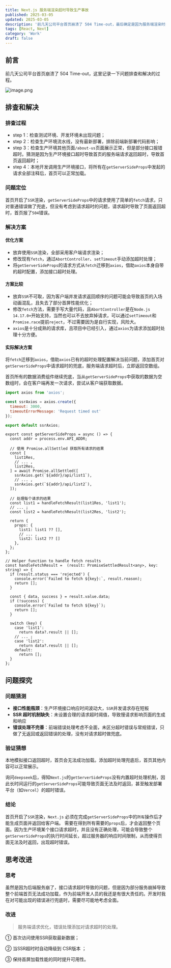 ```yaml
---
title: Next.js 服务端渲染超时导致生产事故
published: 2025-03-05
updated: 2025-03-05
description: '前几天公司平台首页崩溃了 504 Time-out，最后确定是因为服务端渲染时接口请求超时导致页面返回超时。这里记录一下问题排查和解决的过程。'
tags: [React, Next]
category: 'Work'
draft: false 
---
```



## 前言

前几天公司平台首页崩溃了 504 Time-out，这里记录一下问题排查和解决的过程。

![image.png](https://p0-xtjj-private.juejin.cn/tos-cn-i-73owjymdk6/637736f484584f628b3a940ec0a06f8c~tplv-73owjymdk6-jj-mark-v1:0:0:0:0:5o6Y6YeR5oqA5pyv56S-5Yy6IEAg6auY6aG55LiN6L-H5LiN5pS55ZCN:q75.awebp?policy=eyJ2bSI6MywidWlkIjoiNDMzMjU0NTk3MDgyMDg2MSJ9&rk3s=f64ab15b&x-orig-authkey=f32326d3454f2ac7e96d3d06cdbb035152127018&x-orig-expires=1745228181&x-orig-sign=5e8XdPkvHoWGHLR6FH7mb9fQo4U%3D)

## 排查和解决

### 排查过程

*   step 1：检查测试环境、开发环境未出现问题；
*   step 2：检查生产环境流水线，没有最新部署，排除前端新部署代码影响；
*   step 3：检查生产环境其他页面`/about-us`页面展示正常，但是部分接口报错超时。猜测是因为生产环境接口超时导致首页的服务端请求返回超时，导致首页返回超时；
*   step 4：本地开发调用生产环境接口，将所有在`getServerSideProps`中发起的请求全部注释后，首页可以正常加载。

### 问题定位

首页开启了`SSR`渲染，`getServerSideProps`中的请求使用了简单的`fetch`请求，只对普通错误做了兜底，但没有考虑到请求超时的问题，请求超时导致了页面返回超时，首页报了`504`错误。

### 解决方案

#### 优化方案

*   放弃使用`SSR`渲染，全部采用客户端请求渲染；
*   修改现有`fetch`，通过`AbortController`、`setTimeout`手动添加超时处理；
*   将`getServerSideProps`的请求方式从`fetch`迁移到`axios`，借助`axios`本身自带的超时配置，添加接口超时处理。

#### 方案比较

*   放弃`SSR`不可取，因为客户端并发请求返回顺序的问题可能会导致首页的入场动画混乱，且失去了部分首屏性能优化；
*   修改`fetch`方法，需要手写大量代码，且`AbortController`是在`Node.js 14.17.0+`开始支持，当然也可以不去放弃掉请求，可以通过`setTimeout`和`Promise.race`提前`reject`，不过需要因为是自行实现，风险大。
*   `axios`是十分成熟的请求库，且项目中已经引入，通过`axios`为请求添加超时处理十分方便。

#### 实际解决方案

将`fetch`迁移到`axios`，借助`axios`已有的超时处理配置解决当前问题，添加首页对`getServerSideProps`中请求超时的兜底，服务端请求超时后，立即返回空数组。

首页所有的数据消费组件继续兜底，当从`getServerSideProps`中获取的数据为空数组时，会在客户端再发一次请求，尝试从客户端获取数据。

```js
import axios from 'axios';

const ssrAxios = axios.create({
  timeout: 3000,
  timeoutErrorMessage: 'Request timed out'
});

export default ssrAxios;
```

```tsx
export const getServerSideProps = async () => {
  const addr = process.env.API_ADDR;

  // 使用 Promise.allSettled 获取所有请求的结果
  const [
    list1Res,
    // ... ,
    list2Res,
  ] = await Promise.allSettled([
    ssrAxios.get(`${addr}/api/list1`),
    // ... ,
    ssrAxios.get(`${addr}/api/list2`),
  ]);

  // 处理每个请求的结果
  const list1 = handleFetchResult(list1Res, 'list1');
  // ... ;
  const list2 = handleFetchResult(list2Res, 'list2');

  return {
    props: {
      list1: list1 ?? [],
      // ... ,
      list2: list2 ?? []
    },
  };
};

// Helper function to handle fetch results
const handleFetchResult =  (result: PromiseSettledResult<any>, key: string) => {
  if (result.status === 'rejected') {
    console.error(`Failed to fetch ${key}:`, result.reason);
    return [];
  }

  const { data, success } = result.value.data;
  if (!success) {
    console.error(`Failed to fetch ${key}`);
    return [];
  }

  switch (key) {
    case 'list1':
      return data?.result || [];
	// ... ;
    case 'list2':
      return data?.result || [];
    default:
      return [];
  }
};
```

## 问题探究

### 问题猜测

*   **接口性能瓶颈**：生产环境接口响应时间波动大，`SSR`并发请求存在短板
*   **SSR 超时机制缺失**：未设置合理的请求超时阈值，导致慢请求影响页面的生成和响应
*   **错误处理不完善**：前端错误处理考虑不全面，未区分超时错误与常规错误，只做了无返回或返回错误的处理，没有对请求超时做兜底。

### 验证猜想

本地模拟接口返回超时，首页会无法成功加载。添加超时处理兜底后，首页其他内容可以正常展示。

询问`deepseek`后，得知`Next.js`的`getServerSideProps`没有内置超时处理机制，因此长时间运行的`getServerSideProps`可能导致页面无法及时返回，甚至触发部署平台（如`Vercel`）的超时错误。

### 结论

首页开启了`SSR`渲染，`Next.js` 必须在完成`getServerSideProps`中的`所有`操作后才能生成页面并返回给客户端。 需要在得到所有需要的`props`后，才会返回整个页面。因为生产环境某个接口请求超时，并且没有正确处理，可能会导致整个`getServerSideProps`的执行时间延长，超过服务器的响应时间限制，从而使得页面无法及时返回，出现超时错误。

## 思考改进

### 思考

虽然是因为后端服务崩了，接口请求超时导致的问题，但是因为部分服务崩掉导致整个前端首页无法成功加载，作为前端开发人员的我还是有很大责任的。开发时我在对可能出现的错误进行兜底时，需要尽可能地考虑全面。

### 改进

> 服务端请求优化，错误处理添加对请求超时的处理。

① 首次访问使用SSR获取最新数据；

② 当SSR超时时自动降级到 CSR版本 ；

③ 保持首屏加载性能的同时提升可用性。
